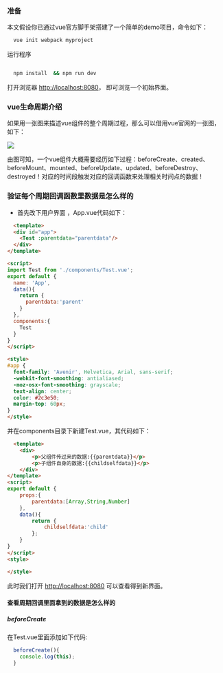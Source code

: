### 准备 

本文假设你已通过vue官方脚手架搭建了一个简单的demo项目，命令如下：

```bash
  vue init webpack myproject
```

运行程序

```bash

  npm install  && npm run dev
```

打开浏览器 [http://localhost:8080](http://localhost:8080)， 即可浏览一个初始界面。

### vue生命周期介绍

如果用一张图来描述vue组件的整个周期过程，那么可以借用vue官网的一张图，如下：

![](https://cn.vuejs.org/images/lifecycle.png)

由图可知，一个vue组件大概需要经历如下过程：beforeCreate、created、beforeMount、mounted、beforeUpdate、updated、beforeDestroy、destroyed！对应的时间段触发对应的回调函数来处理相关时间点的数据！

### 验证每个周期回调函数里数据是怎么样的 

* 首先改下用户界面 ，App.vue代码如下：

``` html
  <template>
  <div id="app">
    <Test :parentdata="parentdata"/>
  </div>
</template>

<script>
import Test from './components/Test.vue';
export default {
  name: 'App',
  data(){
    return {
      parentdata:'parent'
    }
  },
  components:{
    Test
  }
}
</script>

<style>
#app {
  font-family: 'Avenir', Helvetica, Arial, sans-serif;
  -webkit-font-smoothing: antialiased;
  -moz-osx-font-smoothing: grayscale;
  text-align: center;
  color: #2c3e50;
  margin-top: 60px;
}
</style>

```

并在components目录下新建Test.vue，其代码如下：

```html
  <template>
    <div>
        <p>父组件传过来的数据:{{parentdata}}</p>
        <p>子组件自身的数据:{{childselfdata}}</p>
    </div>
</template>
<script>
export default {
    props:{
        parentdata:[Array,String,Number]
    },
    data(){
        return {
            childselfdata:'child'
        };
    }
}
</script>
<style>

</style>
```

此时我们打开 [http://localhost:8080](http://localhost:8080) 可以查看得到新界面。

#### 查看周期回调里面拿到的数据是怎么样的

##### beforeCreate

在Test.vue里面添加如下代码:

```javascript
  beforeCreate(){
    console.log(this);
  }
```
